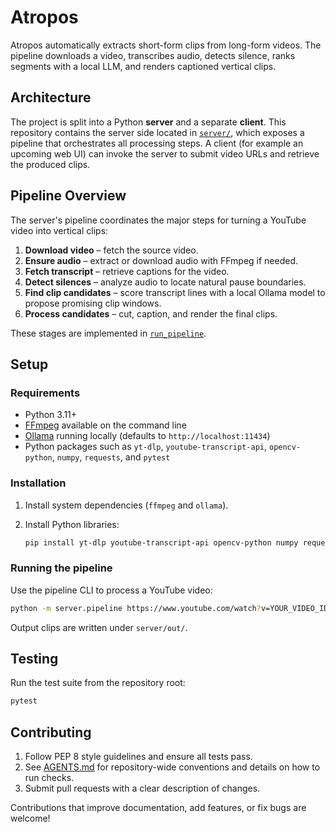 # Atropos

Atropos automatically extracts short-form clips from long-form videos. The
pipeline downloads a video, transcribes audio, detects silence, ranks segments
with a local LLM, and renders captioned vertical clips.

## Architecture

The project is split into a Python **server** and a separate **client**. This
repository contains the server side located in [`server/`](server/), which
exposes a pipeline that orchestrates all processing steps. A client (for example
an upcoming web UI) can invoke the server to submit video URLs and retrieve the
produced clips.

## Pipeline Overview

The server's pipeline coordinates the major steps for turning a YouTube video
into vertical clips:

1. **Download video** – fetch the source video.
2. **Ensure audio** – extract or download audio with FFmpeg if needed.
3. **Fetch transcript** – retrieve captions for the video.
4. **Detect silences** – analyze audio to locate natural pause boundaries.
5. **Find clip candidates** – score transcript lines with a local Ollama model
   to propose promising clip windows.
6. **Process candidates** – cut, caption, and render the final clips.

These stages are implemented in [`run_pipeline`](server/pipeline/__init__.py).

## Setup

### Requirements

- Python 3.11+
- [FFmpeg](https://ffmpeg.org/) available on the command line
- [Ollama](https://ollama.com/) running locally (defaults to `http://localhost:11434`)
- Python packages such as `yt-dlp`, `youtube-transcript-api`, `opencv-python`,
  `numpy`, `requests`, and `pytest`

### Installation

1. Install system dependencies (`ffmpeg` and `ollama`).
2. Install Python libraries:

   ```bash
   pip install yt-dlp youtube-transcript-api opencv-python numpy requests pytest
   ```

### Running the pipeline

Use the pipeline CLI to process a YouTube video:

```bash
python -m server.pipeline https://www.youtube.com/watch?v=YOUR_VIDEO_ID
```

Output clips are written under `server/out/`.

## Testing

Run the test suite from the repository root:

```bash
pytest
```

## Contributing

1. Follow PEP 8 style guidelines and ensure all tests pass.
2. See [AGENTS.md](AGENTS.md) for repository-wide conventions and details on how
   to run checks.
3. Submit pull requests with a clear description of changes.

Contributions that improve documentation, add features, or fix bugs are welcome!
